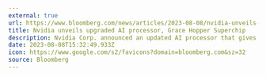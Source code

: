 ```yaml
---
external: true
url: https://www.bloomberg.com/news/articles/2023-08-08/nvidia-unveils-faster-processor-aimed-at-cementing-ai-dominance#xj4y7vzkg
title: Nvidia unveils upgraded AI processor, Grace Hopper Superchip
description: Nvidia Corp. announced an updated AI processor that gives a jolt to the chip’s capacity and speed, seeking to cement the company’s dominance in a burgeoning market.
date: 2023-08-08T15:32:49.933Z
icon: https://www.google.com/s2/favicons?domain=bloomberg.com&sz=32
source: Bloomberg
---
```

